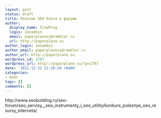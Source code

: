 ```yaml
---
layout: post
status: draft
title: Полезне SEO блоги и форумы
author:
  display_name: SlowProg
  login: seoadmin
  email: paperplanesu@rambler.ru
  url: http://paperplane.su
author_login: seoadmin
author_email: paperplanesu@rambler.ru
author_url: http://paperplane.su
wordpress_id: 1787
wordpress_url: http://paperplane.su/?p=1787
date: '2011-12-22 21:20:20 +0400'
categories:
- Блог
tags: []
comments: []
---
```

<p>http:&#47;&#47;www.seobuilding.ru&#47;seo-forum&#47;seo_servisy__seo_instrumenty_i_seo_utility&#47;konkurs_poleznye_seo_resursy_interneta&#47;</p>
